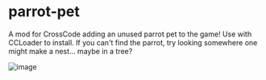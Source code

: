 # parrot-pet
A mod for CrossCode adding an unused parrot pet to the game!
Use with CCLoader to install.
If you can't find the parrot, try looking somewhere one might make a nest... maybe in a tree?




![image](https://github.com/user-attachments/assets/d1f36753-63fa-4743-b457-7aaf84ad848a)
